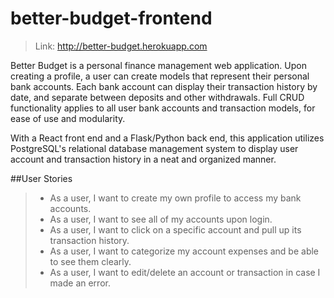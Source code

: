 # better-budget-frontend

>Link: http://better-budget.herokuapp.com

Better Budget is a personal finance management web application. Upon creating a profile, a user can create models that represent their personal bank accounts. Each bank account can display their transaction history by date, and separate between deposits and other withdrawals. Full CRUD functionality applies to all user bank accounts and transaction models, for ease of use and modularity. 

With a React front end and a Flask/Python back end, this application utilizes PostgreSQL's relational database management system to display user account and transaction history in a neat and organized manner.

##User Stories

> - As a user, I want to create my own profile to access my bank accounts.
> - As a user, I want to see all of my accounts upon login.
> - As a user, I want to click on a specific account and pull up its transaction history.
> - As a user, I want to categorize my account expenses and be able to see them clearly.
> - As a user, I want to edit/delete an account or transaction in case I made an error.
